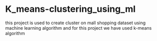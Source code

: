 # K_means-clustering_using_ml
this project is used to create cluster on mall shopping dataset using machine learning algorithm and for this project we have used k-means algorithm
